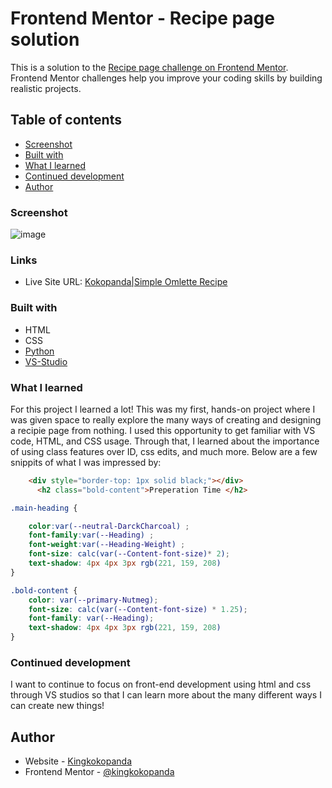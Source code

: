 # Frontend Mentor - Recipe page solution

This is a solution to the [Recipe page challenge on Frontend Mentor](https://www.frontendmentor.io/challenges/recipe-page-KiTsR8QQKm). Frontend Mentor challenges help you improve your coding skills by building realistic projects. 

## Table of contents

  - [Screenshot](#screenshot)
  - [Built with](#built-with)
  - [What I learned](#what-i-learned)
  - [Continued development](#continued-development)
- [Author](#author)


### Screenshot

![image](https://github.com/user-attachments/assets/7f4040a9-cd48-48c9-b3ec-4a00e5014905)


### Links

- Live Site URL: [Kokopanda|Simple Omlette Recipe](https://kingkokopanda.github.io/recipe-page-with-html-and-css/)


### Built with

- HTML
- CSS
- [Python](https://www.python.org/)
- [VS-Studio](https://code.visualstudio.com/)

### What I learned
For this project I learned a lot! This was my first, hands-on project where I was given space to really explore the many ways of creating and designing a recipie page from nothing. I used this opportunity to get familiar with VS code, HTML, and CSS usage. Through that, I learned about the importance of using class features over ID, css edits, and much more. Below are a few snippits of what I was impressed by:

```html
    <div style="border-top: 1px solid black;"></div>
      <h2 class="bold-content">Preperation Time </h2>
```
```css
.main-heading {

    color:var(--neutral-DarckCharcoal) ;
    font-family:var(--Heading) ;
    font-weight:var(--Heading-Weight) ;
    font-size: calc(var(--Content-font-size)* 2);
    text-shadow: 4px 4px 3px rgb(221, 159, 208)
}

.bold-content {
    color: var(--primary-Nutmeg);
    font-size: calc(var(--Content-font-size) * 1.25);
    font-family: var(--Heading);
    text-shadow: 4px 4px 3px rgb(221, 159, 208)
}
```

### Continued development

I want to continue to focus on front-end development using html and css through VS studios so that I can learn more about the many different ways I can create new things!

## Author

- Website - [Kingkokopanda](https://github.com/kingkokopanda)
- Frontend Mentor - [@kingkokopanda](https://www.frontendmentor.io/profile/kingkokopanda)
